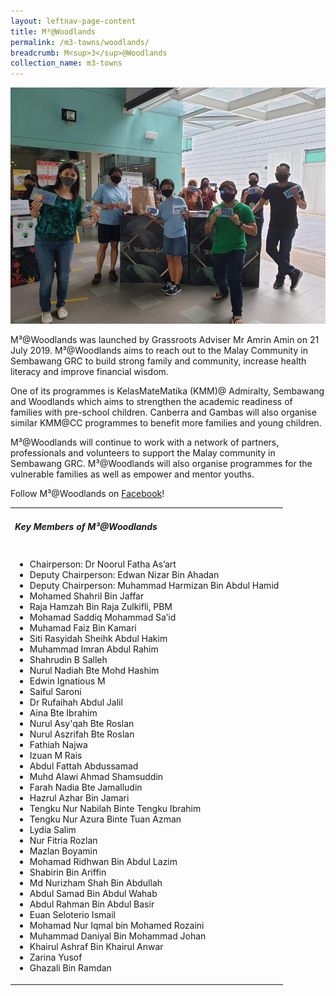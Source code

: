 ```yaml
---
layout: leftnav-page-content
title: M³@Woodlands
permalink: /m3-towns/woodlands/
breadcrumb: M<sup>3</sup>@Woodlands
collection_name: m3-towns
---
```


![M³@Woodlands](/images/m3-woodlands.jpeg)

M³@Woodlands was launched by Grassroots Adviser Mr Amrin Amin on 21 July 2019. M³@Woodlands aims to reach out to the Malay Community in Sembawang GRC to build strong family and community, increase health literacy and improve financial wisdom.

One of its programmes is KelasMateMatika (KMM)@ Admiralty, Sembawang and Woodlands which aims to strengthen the academic readiness of families with pre-school children. Canberra and Gambas will also organise similar KMM@CC programmes to benefit more families and young children.

M³@Woodlands will continue to work with a network of partners, professionals and volunteers to support the Malay community in Sembawang GRC.  M³@Woodlands will also organise programmes for the vulnerable families as well as empower and mentor youths.

Follow M³@Woodlands on [Facebook](https://www.facebook.com/M3atWoodlands)!

<table class="table-h">
  <tr>
  <td><h5>Key Members of M³@Woodlands</h5></td>
  </tr>
  <tr>
  <td>
    <ul>
      <li>Chairperson: Dr Noorul Fatha As’art</li>
      <li>Deputy Chairperson: Edwan Nizar Bin Ahadan</li>
<li>Deputy Chairperson: Muhammad Harmizan Bin Abdul Hamid</li>
<li>Mohamed Shahril Bin Jaffar</li>
<li>Raja Hamzah Bin Raja Zulkifli, PBM</li>
<li>Mohamad Saddiq Mohammad Sa’id</li>
<li>Muhamad Faiz Bin Kamari</li>
<li>Siti Rasyidah Sheihk Abdul Hakim</li>
<li>Muhammad Imran Abdul Rahim</li>      
<li>Shahrudin B Salleh</li>     
<li>Nurul Nadiah Bte Mohd Hashim</li>
<li>Edwin Ignatious M</li>
<li>Saiful Saroni</li>
<li>Dr Rufaihah Abdul Jalil</li>
<li>Aina Bte Ibrahim</li>
<li>Nurul Asy'qah Bte Roslan</li>
<li>Nurul Aszrifah Bte Roslan</li>
<li>Fathiah Najwa</li>
<li>Izuan M Rais</li>
<li>Abdul Fattah Abdussamad</li>
<li>Muhd Alawi Ahmad Shamsuddin</li>
<li>Farah Nadia Bte Jamalludin</li>
<li>Hazrul Azhar Bin Jamari</li>
<li>Tengku Nur Nabilah Binte Tengku Ibrahim</li>
<li>Tengku Nur Azura Binte Tuan Azman</li>
<li>Lydia Salim</li>
<li>Nur Fitria Rozlan</li>
<li>Mazlan Boyamin</li>
<li>Mohamad Ridhwan Bin Abdul Lazim</li>   
<li>Shabirin Bin Ariffin</li>
<li>Md Nurizham Shah Bin Abdullah</li>
<li>Abdul Samad Bin Abdul Wahab</li>
<li>Abdul Rahman Bin Abdul Basir</li>
<li>Euan Seloterio Ismail</li>
<li>Mohamad Nur Iqmal bin Mohamed Rozaini</li>
<li>Muhammad Daniyal Bin Mohammad Johan</li>
<li>Khairul Ashraf Bin Khairul Anwar</li>
<li>Zarina Yusof</li>
<li>Ghazali Bin Ramdan</li>



 </ul>
    </td>
     </tr>
  </table>
